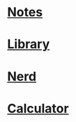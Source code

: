 # [Notes](https://npogadaev.github.io/react-Notes/index.html)
# [Library](https://npogadaev.github.io/JsLibrary/index.html)
# [Nerd](https://npogadaev.github.io/nerd/index.html) 
# [Calculator](https://npogadaev.github.io/calculator/index.html)
